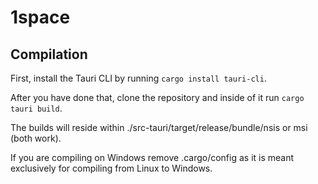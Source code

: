 # 1space

## Compilation


First, install the Tauri CLI by running `cargo install tauri-cli`.

After you have done that, clone the repository and inside of it run `cargo tauri build`.

The builds will reside within ./src-tauri/target/release/bundle/nsis or msi (both work).

If you are compiling on Windows remove .cargo/config as it is meant exclusively for compiling from Linux to Windows.

